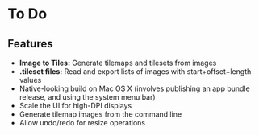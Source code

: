 # To Do

## Features

* **Image to Tiles:** Generate tilemaps and tilesets from images
* **.tileset files:** Read and export lists of images with start+offset+length values
* Native-looking build on Mac OS X (involves publishing an app bundle release, and using the system menu bar)
* Scale the UI for high-DPI displays
* Generate tilemap images from the command line
* Allow undo/redo for resize operations
